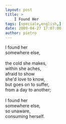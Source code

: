 ```yaml
---
layout: post
title: >
    I Found Her
tags: [speciale,english,]
date: 2009-04-27 17:07:00
author: pietro
---
```

I found her<br/>somewhere else,<br/><br/>the cold she makes,<br/>within she aches,<br/>afraid to show<br/>she'd love to know,<br/>but goes on to suffer,<br/>from a day to another;<br/><br/>I found her<br/>somewhere else,<br/>so unaware,<br/>consuming herself.

